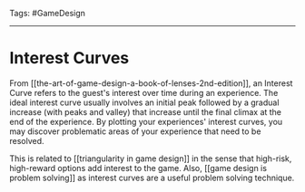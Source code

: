 Tags: #GameDesign

---

# Interest Curves

From [[the-art-of-game-design-a-book-of-lenses-2nd-edition]], an Interest Curve refers to the guest's interest over time during an experience. The ideal interest curve usually involves an initial peak followed by a gradual increase (with peaks and valley) that increase until the final climax at the end of the experience. By plotting your experiences' interest curves, you may discover problematic areas of your experience that need to be resolved.

This is related to [[triangularity in game design]] in the sense that high-risk, high-reward options add interest to the game. Also, [[game design is problem solving]] as interest curves are a useful problem solving technique.